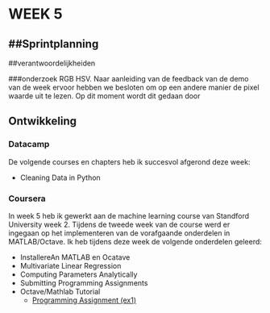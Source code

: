 # WEEK 5
 


##Sprintplanning
- 
##verantwoordelijkheiden


###onderzoek RGB HSV.
Naar aanleiding van de feedback van de demo van de week ervoor hebben we besloten om op een andere
manier de pixel waarde uit te lezen. Op dit moment wordt dit gedaan door 

## Ontwikkeling

### Datacamp
De volgende courses en chapters heb ik succesvol afgerond deze week:
- Cleaning Data in Python

### Coursera
In week 5 heb ik gewerkt aan de machine learning course 
van Standford University week 2. Tijdens de tweede week van de course werd er ingegaan op het implementeren 
van de vorafgaande onderdelen in MATLAB/Octave. Ik heb tijdens deze week
de volgende onderdelen geleerd:
- InstallereAn MATLAB en Ocatave
- Multivariate Linear Regression
- Computing Parameters Analytically
- Submitting Programming Assignments
- Octave/Mathlab Tutorial
    - [Programming Assignment (ex1)](https://github.com/JelteMolenaar/machine_learning_standford_university/tree/master/ex1_(week2))
    


